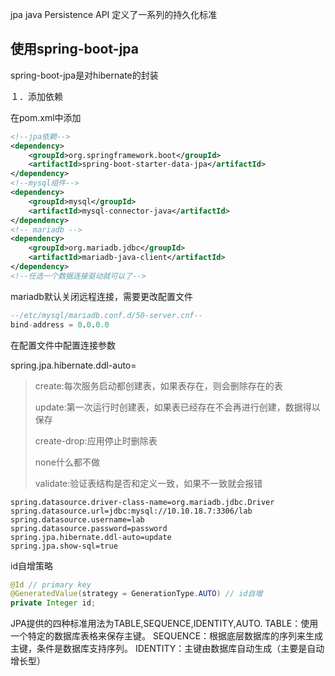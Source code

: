 jpa java Persistence API 定义了一系列的持久化标准



## 使用spring-boot-jpa

spring-boot-jpa是对hibernate的封装

１．添加依赖

在pom.xml中添加

```xml
<!--jpa依赖-->
<dependency>
	<groupId>org.springframework.boot</groupId>
    <artifactId>spring-boot-starter-data-jpa</artifactId>
</dependency>
<!--mysql组件-->
<dependency>
	<groupId>mysql</groupId>
    <artifactId>mysql-connector-java</artifactId>
</dependency>
<!-- mariadb -->
<dependency>
    <groupId>org.mariadb.jdbc</groupId>
    <artifactId>mariadb-java-client</artifactId>
</dependency>
<!--任选一个数据连接驱动就可以了-->
```

mariadb默认关闭远程连接，需要更改配置文件

```sql
--/etc/mysql/mariadb.conf.d/50-server.cnf--
bind-address = 0.0.0.0
```

在配置文件中配置连接参数

spring.jpa.hibernate.ddl-auto= 

> create:每次服务启动都创建表，如果表存在，则会删除存在的表
>
> update:第一次运行时创建表，如果表已经存在不会再进行创建，数据得以保存
>
> create-drop:应用停止时删除表
>
> none什么都不做
>
> validate:验证表结构是否和定义一致，如果不一致就会报错



```properties
spring.datasource.driver-class-name=org.mariadb.jdbc.Driver
spring.datasource.url=jdbc:mysql://10.10.18.7:3306/lab
spring.datasource.username=lab
spring.datasource.password=password
spring.jpa.hibernate.ddl-auto=update
spring.jpa.show-sql=true
```

id自增策略

```java
@Id // primary key
@GeneratedValue(strategy = GenerationType.AUTO) // id自增
private Integer id;
```



JPA提供的四种标准用法为TABLE,SEQUENCE,IDENTITY,AUTO. 
TABLE：使用一个特定的数据库表格来保存主键。 
SEQUENCE：根据底层数据库的序列来生成主键，条件是数据库支持序列。 
IDENTITY：主键由数据库自动生成（主要是自动增长型）